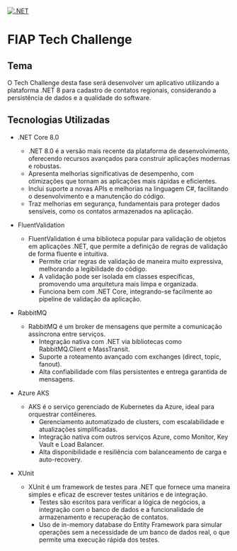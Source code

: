[![.NET](https://github.com/WGMartins/fiap-tech-challenge-net/actions/workflows/dotnet.yml/badge.svg?branch=main)](https://github.com/WGMartins/fiap-tech-challenge-net/actions/workflows/dotnet.yml)

# FIAP Tech Challenge

## Tema

O Tech Challenge desta fase será desenvolver um aplicativo utilizando a plataforma .NET 8 para cadastro de contatos regionais, considerando a persistência de dados e a qualidade do software.

## Tecnologias Utilizadas
- .NET Core 8.0
  -  .NET 8.0 é a versão mais recente da plataforma de desenvolvimento, oferecendo recursos avançados para construir aplicações modernas e robustas.
    -  Apresenta melhorias significativas de desempenho, com otimizações que tornam as aplicações mais rápidas e eficientes.
    -  Inclui suporte a novas APIs e melhorias na linguagem C#, facilitando o desenvolvimento e a manutenção do código.
    -  Traz melhorias em segurança, fundamentais para proteger dados sensíveis, como os contatos armazenados na aplicação.
  
- FluentValidation
  - FluentValidation é uma biblioteca popular para validação de objetos em aplicações .NET, que permite a definição de regras de validação de forma fluente e intuitiva.
    - Permite criar regras de validação de maneira muito expressiva, melhorando a legibilidade do código.
    - A validação pode ser isolada em classes específicas, promovendo uma arquitetura mais limpa e organizada.
    - Funciona bem com .NET Core, integrando-se facilmente ao pipeline de validação da aplicação.

- RabbitMQ
  - RabbitMQ é um broker de mensagens que permite a comunicação assíncrona entre serviços.
    - Integração nativa com .NET via bibliotecas como RabbitMQ.Client e MassTransit.
    - Suporte a roteamento avançado com exchanges (direct, topic, fanout).
    - Alta confiabilidade com filas persistentes e entrega garantida de mensagens.
   
- Azure AKS
  - AKS é o serviço gerenciado de Kubernetes da Azure, ideal para orquestrar contêineres.
    - Gerenciamento automatizado de clusters, com escalabilidade e atualizações simplificadas.
    - Integração nativa com outros serviços Azure, como Monitor, Key Vault e Load Balancer.
    - Alta disponibilidade e resiliência com balanceamento de carga e auto-recovery.

- XUnit
  - XUnit é um framework de testes para .NET que fornece uma maneira simples e eficaz de escrever testes unitários e de integração.
    - Testes são escritos para verificar a lógica de negócios, a integração com o banco de dados e a funcionalidade de armazenamento e recuperação de contatos.
    - Uso de in-memory database do Entity Framework para simular operações sem a necessidade de um banco de dados real, o que permite uma execução rápida dos testes.

